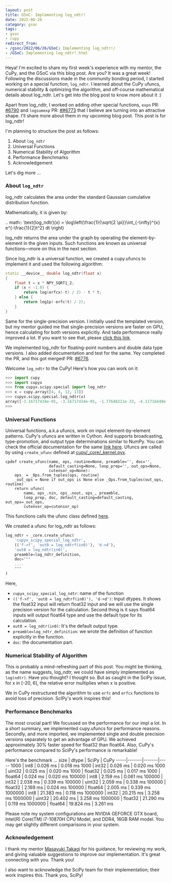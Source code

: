 ```yaml
---
layout: post
title: GSoC: Implementing log_ndtr!
date: 2022-06-26
category: gsoc
tags: 
- gsoc
- cupy
redirect_from:
- /gsoc/2022/06/26/GSoC: Implementing log_ndtr!/
- /GSoC: Implementing log_ndtr!.html
---
```


Heya! I'm excited to share my first week's experience
with my mentor, the CuPy, and the GSoC via this blog post.
Are you? It was a great week! Following the discussions
made in the community bonding period, I started working
on a special function, `log_ndtr`. I learned about the
CuPy ufuncs, numerical stability & optimizing the algorithm,
and off-course mathematical details about log_ndtr.
Let's get into the blog post to know more about it :)

Apart from log_ndtr, I worked on adding other
special functions, `expn` PR:
[#6790](https://github.com/cupy/cupy/pull/6790) and
`logsumexp` PR: [##6773](https://github.com/cupy/cupy/pull/6773)
that I believe are turning into an attractive shape.
I'll share more about them in my upcoming blog post.
This post is for log_ndtr!

I'm planning to structure the post as follows:
1. About `log_ndtr`
2. Universal Functions
3. Numerical Stability of Algorithm
4. Performance Benchmarks
5. Acknowledgement

Let's dig more ...

### **About `log_ndtr`**

log_ndtr calculates the area under the standard
Gaussian cumulative distribution function.

Mathematically, it is given by:

.. math::
    \text{log\_ndtr}(x) = \log\left(\frac{1}{\sqrt{2 \pi}}\int_{-\infty}^{x} e^{-\frac{1}{2}t^2} dt \right)

log_ndtr returns the area under the graph by
operating the element-by-element in the given
inputs. Such functions are known as universal
functions—more on this in the next section.

Since log_ndtr is a universal function, we
created a cupy.ufuncs to implement it and used
the following algorithm:
```cpp
static __device__ double log_ndtr(float x)
{
    float t = x * NPY_SQRT1_2;
    if (x < -1.0) {
        return log(erfcx(-t) / 2) - t * t;
    } else {
        return log1p(-erfc(t) / 2);
    }
}
```
Same for the single-precision version. I
initially used the templated version, but my
mentor guided me that single-precision versions
are faster on GPU, hence calculating for both
versions explicitly. And tada performance really
improved a lot. If you want to see that,
please [click this link](https://github.com/cupy/cupy/pull/6776#issuecomment-1154865687).

We implemented log_ndtr for floating-point
numbers and double data type versions. I
also added documentation and test for the same.
Yey completed the PR, and this got merged!
PR: [#6776](https://github.com/cupy/cupy/pull/6776).

Welcome `log_ndtr` to the CuPy! Here's how you can work on it:
```python
>>> import cupy
>>> import cupyx
>>> from cupyx.scipy.special import log_ndtr
>>> x = cupy.array([4, 4, 12, 13])
>>> cupyx.scipy.special.log_ndtr(x)
array([-3.16717434e-05, -3.16717434e-05, -1.77648211e-33, -6.11716440e-39])
>>>
```

### **Universal Functions**
Universal functions, a.k.a ufuncs, work on input
element-by-element patterns. CuPy's ufuncs are
written in Cython. And supports broadcasting,
type-promotion, and output type determinations
similar to NumPy. You can check the official
documentation for the same
[link here](https://docs.cupy.dev/en/stable/reference/ufunc.html).
Ufuncs are called by using `create_ufunc` defined
at [cupy/_core/_kernel.pyx](https://github.com/cupy/cupy/blob/master/cupy/_core/_kernel.pyx).
```cython
cpdef create_ufunc(name, ops, routine=None, preamble='', doc='',
                   default_casting=None, loop_prep='', out_ops=None,
                   cutensor_op=None):
    ops_ = _Ops.from_tuples(ops, routine)
    _out_ops = None if out_ops is None else _Ops.from_tuples(out_ops, routine)
    return ufunc(
        name, ops_.nin, ops_.nout, ops_, preamble,
        loop_prep, doc, default_casting=default_casting, out_ops=_out_ops,
        cutensor_op=cutensor_op)
```
This functions calls the ufunc class
defined [here](https://github.com/cupy/cupy/blob/master/cupy/_core/_kernel.pyx#L1071-L1326).

We created a ufunc for log_ndtr as follows:
```python
log_ndtr = _core.create_ufunc(
    'cupyx_scipy_special_log_ndtr',
    (('f->f', 'out0 = log_ndtrf(in0)'), 'd->d'),
    'out0 = log_ndtr(in0)',
    preamble=log_ndtr_definition,
    doc="""
    ....
    """
)
```
Here,
- `cupyx_scipy_special_log_ndtr`: name of the function
- `(('f->f', 'out0 = log_ndtrf(in0)'), 'd->d')`: Input dtypes.
It shows the float32 input will return float32
input and we will use the single precision
version for the calculation. Second thing
is it says float64 inputs will output
float64 type and use the default type for its calculation.
- `out0 = log_ndtr(in0)`: It's the default output type.
- `preamble=log_ndtr_definition`: we wrote the
definition of function explicitly in the function.
- `doc`: the documentation part.

### **Numerical Stability of Algorithm**
This is probably a mind-refreshing part of this post.
You might be thinking, as the name suggests, log_ndtr,
we could have simply implemented as `log(ndtr)`.
Have you thought? I thought so. But as caught in the
SciPy issue, for x in [-20, 6], the relative error
multiplies when x is positive.

We in CuPy restructured the algorithm to use
`erfc` and `erfcx` functions to avoid loss
of precision. ScIPy's work inspires this!

### **Performance Benchmarks**
The most crucial part! We focussed on the performance
for our impl a lot. In a short summary, we implemented
cupy.ufuncs for performance reasons. Secondly,
and more imported, we implemented single and
double precision versions separately to get an
advantage of GPU. We achieved approximately 30%
faster speed for float32 than float64. Also, CuPy's
performance compared to SciPy's performance is remarkable! 

Here's the benchmark ...
size | dtype | SciPy | CuPy
-----|-------|-------|-----
1000 | int8 | 0.026 ms | 0.018 ms
1000 | int32 | 0.026 ms | 0.020 ms
1000 | uint32 | 0.025 ms | 0.020 ms
1000 | float32 | 0.025 ms | 0.017 ms
1000 | float64 | 0.024 ms | 0.020 ms
100000 | int8 | 2.159 ms | 0.061 ms
100000 | int32 | 2.038 ms | 0.339 ms
100000 | uint32 | 2.059 ms | 0.338 ms
100000 | float32 | 2.169 ms | 0.024 ms
100000 | float64 | 2.005 ms | 0.339 ms
1000000 | int8 | 21.383 ms | 0.118 ms
1000000 | int32 | 20.215 ms | 3.258 ms
1000000 | uint32 | 20.402 ms | 3.258 ms
1000000 | float32 | 21.290 ms | 0.119 ms
1000000 | float64 | 19.824 ms | 3.261 ms

Please note my system configurations are NVIDIA
GEFORCE GTX board, Intel(R) Core(TM) i7-10870H CPU Model,
and DDR4, 16GB RAM model. You may get slightly different
comparisons in your system.

### **Acknowledgement**
I thank my mentor [Masayuki Takagi](https://github.com/takagi)
for his guidance, for reviewing my work,
and giving valuable suggestions to improve our
implementation. It's great connecting with you. Thank you!

I also want to acknowledge the SciPy team for
their implementation; their work inspires this. Thank you, SciPy!
